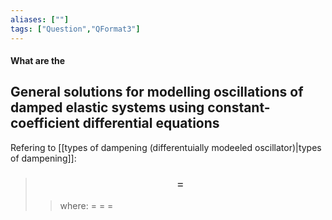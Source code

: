 ```yaml
---
aliases: [""]
tags: ["Question","QFormat3"]
---
```


#### What are the
## General solutions for modelling oscillations of damped elastic systems using constant-coefficient differential equations

Refering to [[types of dampening (differentuially modeeled oscillator)|types of dampening]]:

> ### $$  = $$ 
>> where:
>> $=$ 
>> $=$
>> $=$
